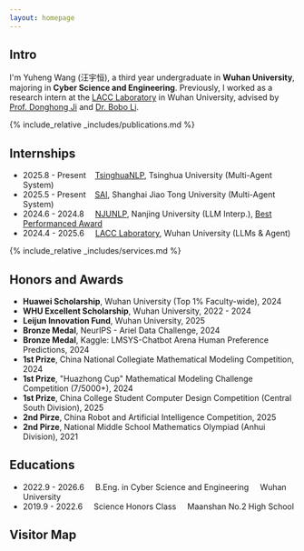 ```yaml
---
layout: homepage
---
```


## Intro

I'm Yuheng Wang (汪宇恒), a third year undergraduate in **Wuhan University**, majoring in **Cyber Science and Engineering**. Previously, I worked as a research intern at the [LACC Laboratory](http://lacc.whu.edu.cn/) in Wuhan University, advised by [Prof. Donghong Ji](http://lacc.whu.edu.cn/index.php/home/read/24) and [Dr. Bobo Li](https://www.libobo.site/).

{% include_relative _includes/publications.md %}

## Internships
- 2025.8 - Present&nbsp;&nbsp;&nbsp;&nbsp;[TsinghuaNLP](https://nlp.csai.tsinghua.edu.cn/), Tsinghua University (Multi-Agent System)
- 2025.5 - Present&nbsp;&nbsp;&nbsp;&nbsp;[SAI](https://sai.sjtu.edu.cn/), Shanghai Jiao Tong University (Multi-Agent System)
- 2024.6 - 2024.8&nbsp;&nbsp;&nbsp;&nbsp;&nbsp;[NJUNLP](http://nlp.nju.edu.cn/homepage/), Nanjing University (LLM Interp.), [Best Performanced Award](document/Best_per.pdf)
- 2024.4 - 2025.6&nbsp;&nbsp;&nbsp;&nbsp;&nbsp;[LACC Laboratory](http://lacc.whu.edu.cn/), Wuhan University (LLMs & Agent)

{% include_relative _includes/services.md %}

## Honors and Awards
- **Huawei Scholarship**, Wuhan University (Top 1% Faculty-wide), 2024 
- **WHU Excellent Scholarship**, Wuhan University, 2022 - 2024
- **Leijun Innovation Fund**, Wuhan University, 2025
- **Bronze Medal**, NeurIPS - Ariel Data Challenge, 2024
- **Bronze Medal**, Kaggle: LMSYS-Chatbot Arena Human Preference Predictions, 2024
- **1st Prize**, China National Collegiate Mathematical Modeling Competition, 2024
- **1st Prize**, "Huazhong Cup" Mathematical Modeling Challenge Competition (7/5000+), 2024
- **1st Prize**, China College Student Computer Design Competition (Central South Division), 2025
- **2nd Pirze**, China Robot and Artificial Intelligence Competition, 2025
- **2nd Pirze**, National Middle School Mathematics Olympiad (Anhui Division), 2021

## Educations
- 2022.9 - 2026.6&nbsp;&nbsp;&nbsp;&nbsp;&nbsp;B.Eng. in Cyber Science and Engineering&nbsp;&nbsp;&nbsp;&nbsp;&nbsp;Wuhan University
- 2019.9 - 2022.6&nbsp;&nbsp;&nbsp;&nbsp;&nbsp;Science Honors Class&nbsp;&nbsp;&nbsp;&nbsp;&nbsp;Maanshan No.2 High School

## Visitor Map

<div style="text-align:center;">
<script type="text/javascript" id="mapmyvisitors" src="https://mapmyvisitors.com/map.js?cl=f4efef&w=300&t=n&d=k7gt1qlb_lyshkDh7qppLdft9pS_Vjj_fgeQYAUGSBs&co=080c0f&cmo=ff0c0c&cmn=15f415"></script>
</div>